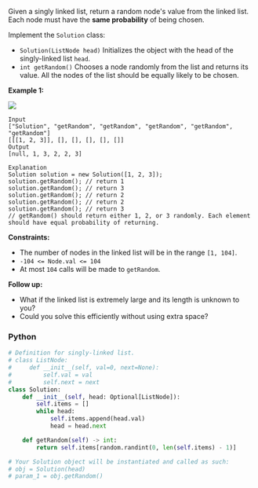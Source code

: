 Given a singly linked list, return a random node's value from the linked list. Each node must have the  **same
probability**  of being chosen.

Implement the  `Solution`  class:

- `Solution(ListNode head)`  Initializes the object with the head of the singly-linked list  `head`.
- `int getRandom()`  Chooses a node randomly from the list and returns its value. All the nodes of the list should be
  equally likely to be chosen.

**Example 1:**

![](https://assets.leetcode.com/uploads/2021/03/16/getrand-linked-list.jpg)

```
Input
["Solution", "getRandom", "getRandom", "getRandom", "getRandom", "getRandom"]
[[[1, 2, 3]], [], [], [], [], []]
Output
[null, 1, 3, 2, 2, 3]

Explanation
Solution solution = new Solution([1, 2, 3]);
solution.getRandom(); // return 1
solution.getRandom(); // return 3
solution.getRandom(); // return 2
solution.getRandom(); // return 2
solution.getRandom(); // return 3
// getRandom() should return either 1, 2, or 3 randomly. Each element should have equal probability of returning.
```

**Constraints:**

- The number of nodes in the linked list will be in the range  `[1, 104]`.
- `-104 <= Node.val <= 104`
- At most  `104`  calls will be made to  `getRandom`.

**Follow up:**

- What if the linked list is extremely large and its length is unknown to you?
- Could you solve this efficiently without using extra space?

### Python

```python
# Definition for singly-linked list.
# class ListNode:
#     def __init__(self, val=0, next=None):
#         self.val = val
#         self.next = next
class Solution:
    def __init__(self, head: Optional[ListNode]):
        self.items = []
        while head:
            self.items.append(head.val)
            head = head.next

    def getRandom(self) -> int:
        return self.items[random.randint(0, len(self.items) - 1)]

# Your Solution object will be instantiated and called as such:
# obj = Solution(head)
# param_1 = obj.getRandom()
```